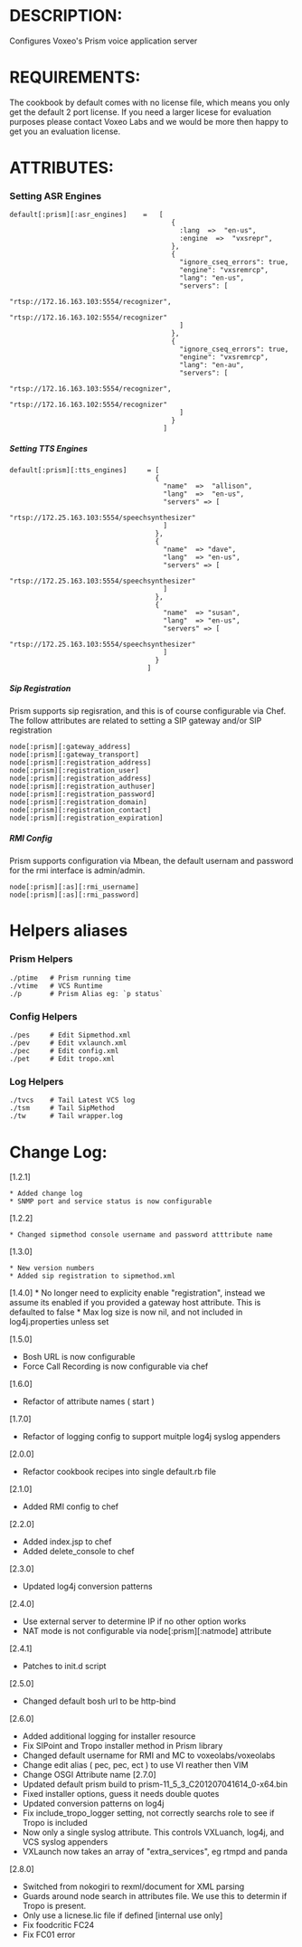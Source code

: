 # DESCRIPTION:
  Configures Voxeo's Prism voice application server

# REQUIREMENTS:

  The cookbook by default comes with no license file, which means you only get the default 2 port license.  If you need a larger licese for evaluation purposes please contact Voxeo Labs and we would be more then happy to get you an evaluation license.

# ATTRIBUTES:


### Setting ASR Engines

    default[:prism][:asr_engines]    =   [
                                            {
                                              :lang  =>  "en-us",
                                              :engine  =>  "vxsrepr",
                                            },
                                            {
                                              "ignore_cseq_errors": true,
                                              "engine": "vxsremrcp",
                                              "lang": "en-us",
                                              "servers": [
                                                "rtsp://172.16.163.103:5554/recognizer",
                                                "rtsp://172.16.163.102:5554/recognizer"
                                              ]
                                            },
                                            {
                                              "ignore_cseq_errors": true,
                                              "engine": "vxsremrcp",
                                              "lang": "en-au",
                                              "servers": [
                                                "rtsp://172.16.163.103:5554/recognizer",
                                                "rtsp://172.16.163.102:5554/recognizer"
                                              ]
                                            }
                                          ]

##### Setting TTS Engines

    default[:prism][:tts_engines]     = [
                                        {
                                          "name"  =>  "allison",
                                          "lang"  =>  "en-us",
                                          "servers" => [
                                            "rtsp://172.25.163.103:5554/speechsynthesizer"
                                          ]
                                        },
                                        {
                                          "name"  => "dave",
                                          "lang"  => "en-us",
                                          "servers" => [
                                            "rtsp://172.25.163.103:5554/speechsynthesizer"
                                          ]
                                        },
                                        {
                                          "name"  => "susan",
                                          "lang"  => "en-us",
                                          "servers" => [
                                            "rtsp://172.25.163.103:5554/speechsynthesizer"
                                          ]
                                        }
                                      ]


##### Sip Registration

Prism supports sip regisration, and this is of course configurable via Chef.  The follow attributes are related to setting a SIP gateway and/or SIP registration

    node[:prism][:gateway_address]
    node[:prism][:gateway_transport]
    node[:prism][:registration_address]
    node[:prism][:registration_user]
    node[:prism][:registration_address]
    node[:prism][:registration_authuser]
    node[:prism][:registration_password]
    node[:prism][:registration_domain]
    node[:prism][:registration_contact]
    node[:prism][:registration_expiration]


##### RMI Config

 Prism supports configuration via Mbean, the default usernam and password for the rmi interface is admin/admin.

    node[:prism][:as][:rmi_username]
    node[:prism][:as][:rmi_password]


# Helpers aliases

### Prism Helpers
    ./ptime   # Prism running time
    ./vtime   # VCS Runtime
    ./p       # Prism Alias eg: `p status`

### Config Helpers
    ./pes     # Edit Sipmethod.xml
    ./pev     # Edit vxlaunch.xml
    ./pec     # Edit config.xml
    ./pet     # Edit tropo.xml

### Log Helpers
    ./tvcs    # Tail Latest VCS log
    ./tsm     # Tail SipMethod
    ./tw      # Tail wrapper.log


# Change Log:

[1.2.1]

    * Added change log
    * SNMP port and service status is now configurable

[1.2.2]

    * Changed sipmethod console username and password atttribute name

[1.3.0]

    * New version numbers
    * Added sip registration to sipmethod.xml

[1.4.0]
    * No longer need to explicity enable "registration", instead we assume its enabled if you provided a gateway host attribute.  This is defaulted to false
    * Max log size is now nil, and not included in log4j.properties unless set

[1.5.0]
   * Bosh URL is now configurable
   * Force Call Recording is now configurable via chef

[1.6.0]
   * Refactor of attribute names ( start )

[1.7.0]
   * Refactor of logging config to support muitple log4j syslog appenders

[2.0.0]
   * Refactor cookbook recipes into single default.rb file

[2.1.0]
   * Added RMI config to chef

[2.2.0]
   * Added index.jsp to chef
   * Added delete_console to chef

[2.3.0]
   * Updated log4j conversion patterns

[2.4.0]
   * Use external server to determine IP if no other option works
   * NAT mode is not configurable via node[:prism][:natmode] attribute

[2.4.1]
   * Patches to init.d script

[2.5.0]
   * Changed default bosh url to be http-bind

[2.6.0]
   * Added additional logging for installer resource
   * Fix SIPoint and Tropo installer method in Prism library
   * Changed default username for RMI and MC to voxeolabs/voxeolabs
   * Change edit alias ( pec, pec, ect ) to use VI reather then VIM
   * Change OSGI Attribute name
[2.7.0]
   * Updated default prism build to prism-11_5_3_C201207041614_0-x64.bin
   * Fixed installer options, guess it needs double quotes
   * Updated conversion patterns on log4j
   * Fix include_tropo_logger setting, not correctly searchs role to see if Tropo is included
   * Now only a single syslog attribute.  This controls VXLuanch, log4j, and VCS syslog appenders
   * VXLaunch now takes an array of "extra_services", eg rtmpd and panda

[2.8.0]
   * Switched from nokogiri to rexml/document for XML parsing
   * Guards around node search in attributes file.  We use this to determin if Tropo is present.
   * Only use a licnese.lic file if defined [internal use only]
   * Fix foodcritic FC24
   * Fix FC01 error
